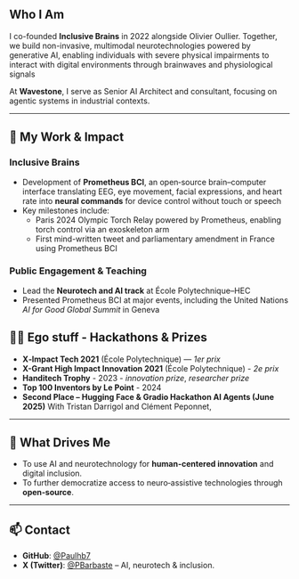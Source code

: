 ## Who I Am

I co-founded **Inclusive Brains** in 2022 alongside Olivier Oullier. Together, we build non-invasive, multimodal neurotechnologies powered by generative AI, enabling individuals with severe physical impairments to interact with digital environments through brainwaves and physiological signals

At **Wavestone**, I serve as Senior AI Architect and consultant, focusing on agentic systems in industrial contexts.

---

## 🧠 My Work & Impact

### Inclusive Brains
- Development of **Prometheus BCI**, an open‑source brain–computer interface translating EEG, eye movement, facial expressions, and heart rate into **neural commands** for device control without touch or speech
- Key milestones include:
  - Paris 2024 Olympic Torch Relay powered by Prometheus, enabling torch control via an exoskeleton arm
  - First mind-written tweet and parliamentary amendment in France using Prometheus BCI 

### Public Engagement & Teaching
- Lead the **Neurotech and AI track** at École Polytechnique–HEC
- Presented Prometheus BCI at major events, including the United Nations *AI for Good Global Summit* in Geneva

## 🧠🏅 Ego stuff - Hackathons & Prizes

- **X‑Impact Tech 2021** (École Polytechnique) — *1er prix*
- **X-Grant High Impact Innovation 2021** (École Polytechnique) - *2e prix*
- **Handitech Trophy** - 2023 - *innovation prize*, *researcher prize*
- **Top 100 Inventors by Le Point** - 2024
- **Second Place – Hugging Face & Gradio Hackathon AI Agents (June 2025)** With Tristan Darrigol and Clément Peponnet,

---

## 🎯 What Drives Me

- To use AI and neurotechnology for **human-centered innovation** and digital inclusion.
- To further democratize access to neuro‑assistive technologies through **open‑source**.

---

## 📫 Contact

- **GitHub**: [@Paulhb7](https://github.com/Paulhb7)  
- **X (Twitter)**: [@PBarbaste](https://x.com/pbarbaste) – AI, neurotech & inclusion.
